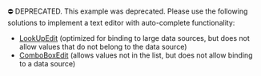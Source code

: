 ⛔ DEPRECATED. This example was deprecated. Please use the following solutions to implement a text editor with auto-complete functionality:

* [LookUpEdit](https://docs.devexpress.com/WindowsForms/DevExpress.XtraEditors.LookUpEdit) (optimized for binding to large data sources, but does not allow values that do not belong to the data source)
* [ComboBoxEdit](https://docs.devexpress.com/WindowsForms/DevExpress.XtraEditors.ComboBoxEdit) (allows values not in the list, but does not allow binding to a data source)